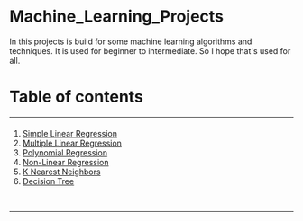 # Machine_Learning_Projects
<span>In this projects is build for some machine learning algorithms and techniques. It is used for beginner to intermediate. So I hope that's used for all.</span> 
<br><h1>Table of contents</h1>
<hr>

<div class="alert alert-block alert-info" style="margin-top: 20px">
    <ol>
        <li><a href='https://github.com/JafirDon/Machine_Learning_Projects/tree/master/1_Simple_linear_regression'>Simple Linear Regression</a></li>
        <li><a href='https://github.com/JafirDon/Machine_Learning_Projects/tree/master/2_Multiple_linear_regression'>Multiple Linear Regression</a></li>
        <li><a href='https://github.com/JafirDon/Machine_Learning_Projects/tree/master/3_Polynomial_regression'>Polynomial Regression</a></li>
         <li><a href='https://github.com/JafirDon/Machine_Learning_Projects/tree/master/4_Non_linear_regression'> Non-Linear Regression </a></li>
         <li><a href='https://github.com/JafirDon/Machine_Learning_Projects/tree/master/5_K_Nearest_Neighbor'> K Nearest Neighbors </a></li>
        <li><a href='https://github.com/JafirDon/Machine_Learning_Projects/tree/master/6_Decision_tree'> Decision Tree </a></li>
     </ol>
</div>
<br>
<hr>
